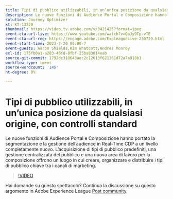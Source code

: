 ```yaml
---
title: Tipi di pubblico utilizzabili, in un’unica posizione​ da qualsiasi origine, con controlli standard
description: Le nuove funzioni di Audience Portal e Composizione hanno portato la segmentazione e la gestione dell’audience in Real-Time CDP a un livello completamente nuovo. L’acquisizione di tipi di pubblico predefiniti, una gestione centralizzata del pubblico e una nuova area di lavoro per la composizione offrono un luogo in cui creare, organizzare e distribuire i tipi di pubblico chiave tra i canali di marketing.
solution: Journey Optimizer
kt: KT-13220
thumbnail: https://video.tv.adobe.com/v/3421425?format=jpeg
event-cta-url-live: https://www.youtube.com/watch?v=QaJy9Tp-vTE
event-cta-url-reg: https://engage.adobe.com/ExpLeagueLive-230720.html
event-start-time: 2023-7-20 09:00-7
event-guests: Aaron Shields,Kim Whatcott,Andres Monroy
exl-id: 175fb0a1-a283-46fd-8fbf-25ba83014eab
source-git-commit: 1792dc318643aec2c12613f621361d72a7a918b1
workflow-type: tm+mt
source-wordcount: '145'
ht-degree: 0%

---
```


# Tipi di pubblico utilizzabili, in un’unica posizione&#x200B; da qualsiasi origine, con controlli standard

Le nuove funzioni di Audience Portal e Composizione hanno portato la segmentazione e la gestione dell’audience in Real-Time CDP a un livello completamente nuovo. L’acquisizione di tipi di pubblico predefiniti, una gestione centralizzata del pubblico e una nuova area di lavoro per la composizione offrono un luogo in cui creare, organizzare e distribuire i tipi di pubblico chiave tra i canali di marketing.

>[!VIDEO](https://video.tv.adobe.com/v/3421425/?quality=12&learn=on)

Hai domande su questo spettacolo? Continua la discussione su questo argomento in Adobe Experience League [Post community](https://experienceleaguecommunities.adobe.com/t5/adobe-experience-platform/experience-league-live-post-session-discussion-actionable/m-p/607073#M366).
